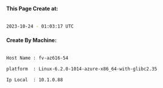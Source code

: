 
   
#### This Page Create at:

```bash

2023-10-24 - 01:03:17 UTC

```

#### Create By Machine:

```bash

Host Name : fv-az616-54

platform  : Linux-6.2.0-1014-azure-x86_64-with-glibc2.35

Ip Local  : 10.1.0.88

```

